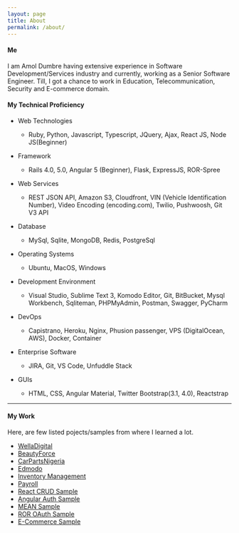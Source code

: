 ```yaml
---
layout: page
title: About
permalink: /about/
---
```

<!-- 
This is the base Jekyll theme. You can find out more info about customizing your Jekyll theme, as well as basic Jekyll usage documentation at [jekyllrb.com](https://jekyllrb.com/)-->
#### Me

I am Amol Dumbre having extensive experience in Software Development/Services industry and currently, working as a Senior Software Engineer. Till, I got a chance to work in Education, Telecommunication, Security and E-commerce domain.

#### My Technical Proficiency
- Web Technologies 
  - Ruby, Python, Javascript, Typescript, JQuery, Ajax, React JS, Node JS(Beginner)


- Framework 
	- Rails 4.0, 5.0, Angular 5 (Beginner), Flask, ExpressJS, ROR-Spree


- Web Services
	- REST JSON API, Amazon S3, Cloudfront, VIN (Vehicle Identification Number), Video Encoding (encoding.com), Twilio, Pushwoosh, Git V3 API



- Database 
	- MySql, Sqlite, MongoDB, Redis, PostgreSql


- Operating Systems 
	- Ubuntu, MacOS, Windows


- Development Environment
	- Visual Studio, Sublime Text 3, Komodo Editor, Git, BitBucket, Mysql Workbench, Sqliteman, PHPMyAdmin, Postman, Swagger, PyCharm


- DevOps 
	- Capistrano, Heroku, Nginx, Phusion passenger, VPS (DigitalOcean, AWS), Docker, Container


- Enterprise Software
	- JIRA, Git, VS Code, Unfuddle Stack

- GUIs 
	- HTML, CSS, Angular Material, Twitter Bootstrap(3.1, 4.0), Reactstrap

****


#### My Work
Here, are few listed pojects/samples from where I learned a lot.
- [WellaDigital](https://welladigital.com)
- [BeautyForce](https://beautyforce.ca/)
- [CarPartsNigeria](https://carpartsnigeria.com)
- [Edmodo](https://edmodo.com)
- [Inventory Management](https://inventory-management-a.herokuapp.com/)
- [Payroll](https://payroll-a.herokuapp.com)
- [React CRUD Sample](https://react-crud-node.herokuapp.com/)
- [Angular Auth Sample](https://auth-angular5-node.herokuapp.com)
- [MEAN Sample](https://angular5-crud-http-node.herokuapp.com)
- [ROR OAuth Sample](http://kanakatestapp.herokuapp.com/)
- [E-Commerce Sample](http://mystore-a.herokuapp.com/)

